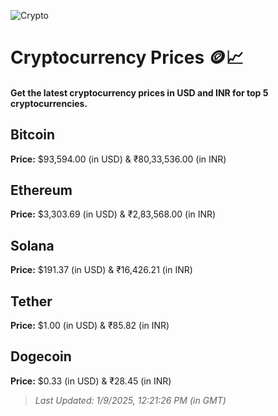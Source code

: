 
![Crypto](https://www.techguide.com.au/wp-content/uploads/2020/11/crypto3.jpeg)

# Cryptocurrency Prices 🪙📈

#### Get the latest cryptocurrency prices in USD and INR for top 5 cryptocurrencies.

## Bitcoin

**Price:** $93,594.00 (in USD) & ₹80,33,536.00 (in INR)

## Ethereum

**Price:** $3,303.69 (in USD) & ₹2,83,568.00 (in INR)

## Solana

**Price:** $191.37 (in USD) & ₹16,426.21 (in INR)

## Tether

**Price:** $1.00 (in USD) & ₹85.82 (in INR)

## Dogecoin

**Price:** $0.33 (in USD) & ₹28.45 (in INR)

> _Last Updated: 1/9/2025, 12:21:26 PM (in GMT)_
